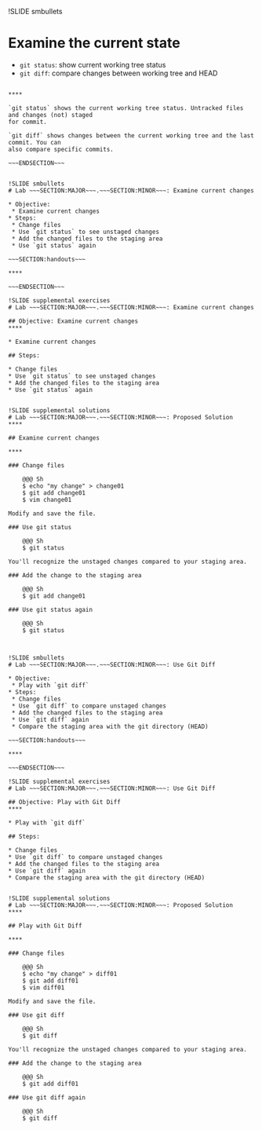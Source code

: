 !SLIDE smbullets
# Examine the current state

* `git status`: show current working tree status
* `git diff`: compare changes between working tree and HEAD

~~~SECTION:handouts~~~

****

`git status` shows the current working tree status. Untracked files and changes (not) staged
for commit.

`git diff` shows changes between the current working tree and the last commit. You can
also compare specific commits.

~~~ENDSECTION~~~


!SLIDE smbullets
# Lab ~~~SECTION:MAJOR~~~.~~~SECTION:MINOR~~~: Examine current changes

* Objective:
 * Examine current changes
* Steps:
 * Change files
 * Use `git status` to see unstaged changes
 * Add the changed files to the staging area
 * Use `git status` again

~~~SECTION:handouts~~~

****

~~~ENDSECTION~~~

!SLIDE supplemental exercises
# Lab ~~~SECTION:MAJOR~~~.~~~SECTION:MINOR~~~: Examine current changes

## Objective: Examine current changes
****

* Examine current changes

## Steps:

* Change files
* Use `git status` to see unstaged changes
* Add the changed files to the staging area
* Use `git status` again


!SLIDE supplemental solutions
# Lab ~~~SECTION:MAJOR~~~.~~~SECTION:MINOR~~~: Proposed Solution
****

## Examine current changes

****

### Change files

    @@@ Sh
    $ echo "my change" > change01
    $ git add change01
    $ vim change01

Modify and save the file.

### Use git status

    @@@ Sh
    $ git status

You'll recognize the unstaged changes compared to your staging area.

### Add the change to the staging area

    @@@ Sh
    $ git add change01

### Use git status again

    @@@ Sh
    $ git status



!SLIDE smbullets
# Lab ~~~SECTION:MAJOR~~~.~~~SECTION:MINOR~~~: Use Git Diff

* Objective:
 * Play with `git diff`
* Steps:
 * Change files
 * Use `git diff` to compare unstaged changes
 * Add the changed files to the staging area
 * Use `git diff` again
 * Compare the staging area with the git directory (HEAD)

~~~SECTION:handouts~~~

****

~~~ENDSECTION~~~

!SLIDE supplemental exercises
# Lab ~~~SECTION:MAJOR~~~.~~~SECTION:MINOR~~~: Use Git Diff

## Objective: Play with Git Diff
****

* Play with `git diff`

## Steps:

* Change files
* Use `git diff` to compare unstaged changes
* Add the changed files to the staging area
* Use `git diff` again
* Compare the staging area with the git directory (HEAD)


!SLIDE supplemental solutions
# Lab ~~~SECTION:MAJOR~~~.~~~SECTION:MINOR~~~: Proposed Solution
****

## Play with Git Diff

****

### Change files

    @@@ Sh
    $ echo "my change" > diff01
    $ git add diff01
    $ vim diff01

Modify and save the file.

### Use git diff

    @@@ Sh
    $ git diff

You'll recognize the unstaged changes compared to your staging area.

### Add the change to the staging area

    @@@ Sh
    $ git add diff01

### Use git diff again

    @@@ Sh
    $ git diff


